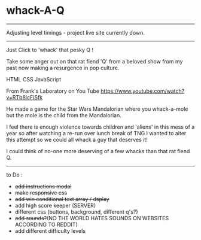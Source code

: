 # whack-A-Q

---

Adjusting level timings - project live site currently down.

---

Just Click to 'whack' that pesky Q !

Take some anger out on that rat fiend 'Q' from a beloved show from my past now making a resurgence in pop culture. 

HTML CSS JavaScript

From Frank's Laboratory on You Tube
https://www.youtube.com/watch?v=RTb8icFiSfk

He made a game for the Star Wars Mandalorian where you whack-a-mole but the mole is the child from the Mandalorian.

I feel there is enough violence towards children and 'aliens' in this mess of a year so after watching a re-run over lunch break of TNG I wanted to alter this attempt so we could all whack a guy that deserves it!

I could think of no-one more deserving of a few whacks than that rat fiend Q.



******

to Do :

- ~~add instructions modal~~
- ~~make responsive css~~
- ~~add win conditional text array / dsplay~~
- add high score keeper (SERVER)
- different css (buttons, background, different q's?)
- ~~add sounds?~~(NO THE WORLD HATES SOUNDS ON WEBSITES ACCORDING TO REDDIT)
- add different difficulty levels

